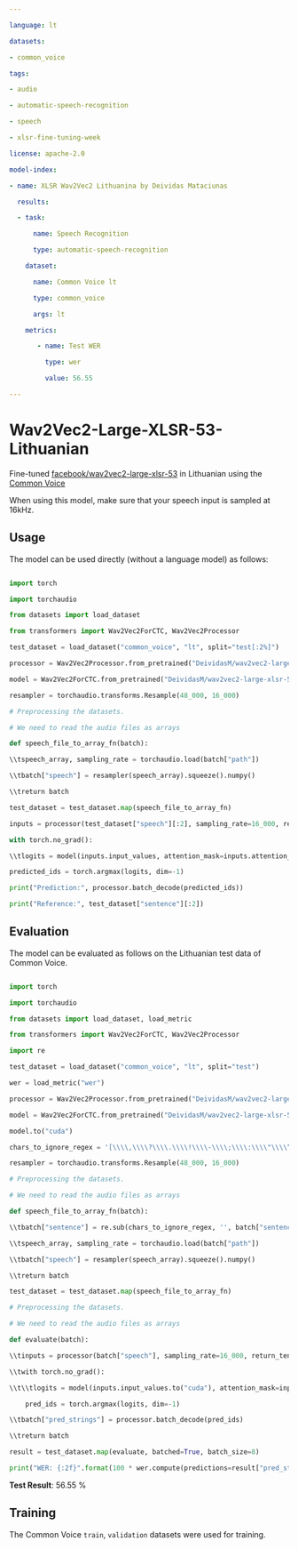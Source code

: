 ```yaml
---

language: lt

datasets:

- common_voice

tags:

- audio

- automatic-speech-recognition

- speech

- xlsr-fine-tuning-week

license: apache-2.0

model-index:

- name: XLSR Wav2Vec2 Lithuanina by Deividas Mataciunas

  results:

  - task: 

      name: Speech Recognition

      type: automatic-speech-recognition

    dataset:

      name: Common Voice lt

      type: common_voice

      args: lt  

    metrics:

       - name: Test WER

         type: wer

         value: 56.55

---
```


# Wav2Vec2-Large-XLSR-53-Lithuanian

Fine-tuned [facebook/wav2vec2-large-xlsr-53](https://huggingface.co/facebook/wav2vec2-large-xlsr-53) in Lithuanian using the [Common Voice](https://huggingface.co/datasets/common_voice)

When using this model, make sure that your speech input is sampled at 16kHz.

## Usage

The model can be used directly (without a language model) as follows:

```python

import torch

import torchaudio

from datasets import load_dataset

from transformers import Wav2Vec2ForCTC, Wav2Vec2Processor

test_dataset = load_dataset("common_voice", "lt", split="test[:2%]")

processor = Wav2Vec2Processor.from_pretrained("DeividasM/wav2vec2-large-xlsr-53-lithuanian")

model = Wav2Vec2ForCTC.from_pretrained("DeividasM/wav2vec2-large-xlsr-53-lithuanian")

resampler = torchaudio.transforms.Resample(48_000, 16_000)

# Preprocessing the datasets.

# We need to read the audio files as arrays

def speech_file_to_array_fn(batch):

\\tspeech_array, sampling_rate = torchaudio.load(batch["path"])

\\tbatch["speech"] = resampler(speech_array).squeeze().numpy()

\\treturn batch

test_dataset = test_dataset.map(speech_file_to_array_fn)

inputs = processor(test_dataset["speech"][:2], sampling_rate=16_000, return_tensors="pt", padding=True)

with torch.no_grad():

\\tlogits = model(inputs.input_values, attention_mask=inputs.attention_mask).logits

predicted_ids = torch.argmax(logits, dim=-1)

print("Prediction:", processor.batch_decode(predicted_ids))

print("Reference:", test_dataset["sentence"][:2])

```

## Evaluation

The model can be evaluated as follows on the Lithuanian test data of Common Voice.

```python

import torch

import torchaudio

from datasets import load_dataset, load_metric

from transformers import Wav2Vec2ForCTC, Wav2Vec2Processor

import re

test_dataset = load_dataset("common_voice", "lt", split="test")

wer = load_metric("wer")

processor = Wav2Vec2Processor.from_pretrained("DeividasM/wav2vec2-large-xlsr-53-lithuanian")

model = Wav2Vec2ForCTC.from_pretrained("DeividasM/wav2vec2-large-xlsr-53-lithuanian")

model.to("cuda")

chars_to_ignore_regex = '[\\\\,\\\\?\\\\.\\\\!\\\\-\\\\;\\\\:\\\\"\\\\“]'

resampler = torchaudio.transforms.Resample(48_000, 16_000)

# Preprocessing the datasets.

# We need to read the audio files as arrays

def speech_file_to_array_fn(batch):

\\tbatch["sentence"] = re.sub(chars_to_ignore_regex, '', batch["sentence"]).lower()

\\tspeech_array, sampling_rate = torchaudio.load(batch["path"])

\\tbatch["speech"] = resampler(speech_array).squeeze().numpy()

\\treturn batch

test_dataset = test_dataset.map(speech_file_to_array_fn)

# Preprocessing the datasets.

# We need to read the audio files as arrays

def evaluate(batch):

\\tinputs = processor(batch["speech"], sampling_rate=16_000, return_tensors="pt", padding=True)

\\twith torch.no_grad():

\\t\\tlogits = model(inputs.input_values.to("cuda"), attention_mask=inputs.attention_mask.to("cuda")).logits

    pred_ids = torch.argmax(logits, dim=-1)

\\tbatch["pred_strings"] = processor.batch_decode(pred_ids)

\\treturn batch

result = test_dataset.map(evaluate, batched=True, batch_size=8)

print("WER: {:2f}".format(100 * wer.compute(predictions=result["pred_strings"], references=result["sentence"])))

```

**Test Result**: 56.55 %

## Training

The Common Voice `train`, `validation` datasets were used for training.
